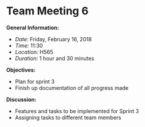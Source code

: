 # Team Meeting 6

**General Information:**
- *Date:* Friday, February 16, 2018
- *Time:* 11:30
- *Location:* H565 
- *Duration:* 1 hour and 30 minutes

**Objectives:**
- Plan for sprint 3
- Finish up documentation of all progress made

**Discussion:**
- Features and tasks to be implemented for Sprint 3
- Assigning tasks to different team members 
